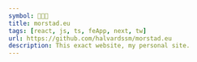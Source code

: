 ```yaml
---
symbol: 👨🏼‍💻
title: morstad.eu
tags: [react, js, ts, feApp, next, tw]
url: https://github.com/halvardssm/morstad.eu
description: This exact website, my personal site.
---
```

